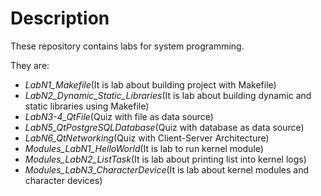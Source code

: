# Description
These repository contains labs for system programming.

They are:
* *LabN1_Makefile*(It is lab about building project with Makefile)
* *LabN2_Dynamic_Static_Libraries*(It is lab about building dynamic and static libraries using Makefile)
* *LabN3-4_QtFile*(Quiz with file as data source)
* *LabN5_QtPostgreSQLDatabase*(Quiz with database as data source)
* *LabN6_QtNetworking*(Quiz with Client-Server Architecture)
* *Modules_LabN1_HelloWorld*(It is lab to run kernel module)
* *Modules_LabN2_ListTask*(It is lab about printing list into kernel logs)
* *Modules_LabN3_CharacterDevice*(It is lab about kernel modules and character devices)